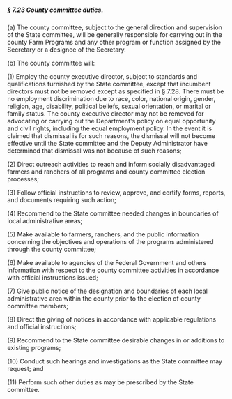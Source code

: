 ##### § 7.23 County committee duties. #####

(a) The county committee, subject to the general direction and supervision of the State committee, will be generally responsible for carrying out in the county Farm Programs and any other program or function assigned by the Secretary or a designee of the Secretary.

(b) The county committee will:

(1) Employ the county executive director, subject to standards and qualifications furnished by the State committee, except that incumbent directors must not be removed except as specified in § 7.28. There must be no employment discrimination due to race, color, national origin, gender, religion, age, disability, political beliefs, sexual orientation, or marital or family status. The county executive director may not be removed for advocating or carrying out the Department's policy on equal opportunity and civil rights, including the equal employment policy. In the event it is claimed that dismissal is for such reasons, the dismissal will not become effective until the State committee and the Deputy Administrator have determined that dismissal was not because of such reasons;

(2) Direct outreach activities to reach and inform socially disadvantaged farmers and ranchers of all programs and county committee election processes;

(3) Follow official instructions to review, approve, and certify forms, reports, and documents requiring such action;

(4) Recommend to the State committee needed changes in boundaries of local administrative areas;

(5) Make available to farmers, ranchers, and the public information concerning the objectives and operations of the programs administered through the county committee;

(6) Make available to agencies of the Federal Government and others information with respect to the county committee activities in accordance with official instructions issued;

(7) Give public notice of the designation and boundaries of each local administrative area within the county prior to the election of county committee members;

(8) Direct the giving of notices in accordance with applicable regulations and official instructions;

(9) Recommend to the State committee desirable changes in or additions to existing programs;

(10) Conduct such hearings and investigations as the State committee may request; and

(11) Perform such other duties as may be prescribed by the State committee.